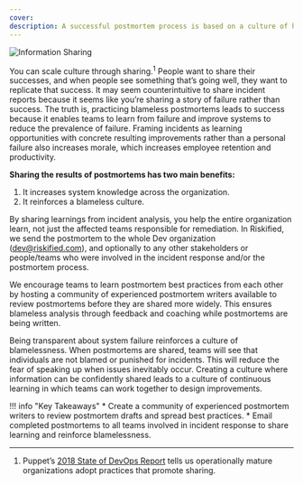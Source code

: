 ```yaml
---
cover:
description: A successful postmortem process is based on a culture of honesty, learning, and accountability. Culture change requires management buy-in, but you can lead culture change no matter your role. This guide describes common challenges faced in building a culture of continuous learning through postmortems and strategies for overcoming these challenges.
---
```

![Information Sharing](../assets/img/headers/Postmortems-InfoSharing.png)

You can scale culture through sharing.<sup>1</sup> People want to share their successes, and when people see something that’s going well, they want to replicate that success. It may seem counterintuitive to share incident reports because it seems like you’re sharing a story of failure rather than success. The truth is, practicing blameless postmortems leads to success because it enables teams to learn from failure and improve systems to reduce the prevalence of failure. Framing incidents as learning opportunities with concrete resulting improvements rather than a personal failure also increases morale, which increases employee retention and productivity.

**Sharing the results of postmortems has two main benefits:**
1. It increases system knowledge across the organization.
1. It reinforces a blameless culture.

By sharing learnings from incident analysis, you help the entire organization learn, not just the affected teams responsible for remediation. In Riskified, we send the postmortem to the whole Dev organization (dev@riskified.com), and optionally to any other stakeholders or people/teams who were involved in the incident response and/or the postmortem process.

We encourage teams to learn postmortem best practices from each other by hosting a community of experienced postmortem writers available to review postmortems before they are shared more widely. This ensures blameless analysis through feedback and coaching while postmortems are being written.

Being transparent about system failure reinforces a culture of blamelessness. When postmortems are shared, teams will see that individuals are not blamed or punished for incidents. This will reduce the fear of speaking up when issues inevitably occur. Creating a culture where information can be confidently shared leads to a culture of continuous learning in which teams can work together to design improvements.

!!! info "Key Takeaways"
    * Create a community of experienced postmortem writers to review postmortem drafts and spread best practices.
    * Email completed postmortems to all teams involved in incident response to share learning and reinforce blamelessness.

---
1. Puppet’s [2018 State of DevOps Report](https://puppet.com/resources/whitepaper/state-of-devops-report) tells us operationally mature organizations adopt practices that promote sharing.
